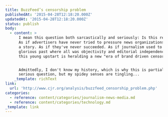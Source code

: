 ```yaml
---
title: BuzzFeed’s censorship problem
publishedAt: '2015-04-28T12:18:20.000Z'
updatedAt: '2015-04-28T12:18:20.000Z'
status: publish
body:
  - content: >
      I mean this question both sarcastically and seriously: Is this really new?
      As if advertisers have never tried to pressure news organizations to kill
      a story. As if they've never succeeded. As if journalism used to live in a
      glorious past where all was objectivity and editorial independence and
      this young upstart is heralding a new "era of brand driven censorship."


      Admittedly, I don't know my history, which is why this is partially a
      serious question, but my spidey senses are tingling...
    _template: richText
link:
  url: 'http://www.cjr.org/analysis/buzzfeed_censorship_problem.php'
categories:
  - reference: content/categories/journalism-news-media.md
  - reference: content/categories/technology.md
_template: link
---
```



